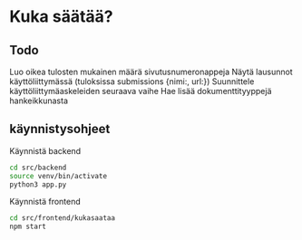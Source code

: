 # Kuka säätää?

## Todo
Luo oikea tulosten mukainen määrä sivutusnumeronappeja
Näytä lausunnot käyttöliittymässä (tuloksissa submissions {nimi:, url:})
Suunnittele käyttöliittymäaskeleiden seuraava vaihe
Hae lisää dokumenttityyppejä hankeikkunasta

## käynnistysohjeet

Käynnistä backend
```bash
cd src/backend
source venv/bin/activate
python3 app.py
```

Käynnistä frontend

```bash
cd src/frontend/kukasaataa
npm start
```

